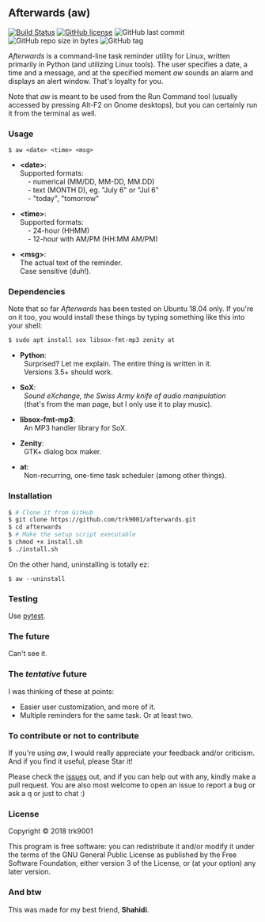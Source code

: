 ## Afterwards (aw)

[![Build Status][1-img]][1-lnk]
[![GitHub license][2-img]][2-lnk]
![GitHub last commit][5-img]
![GitHub repo size in bytes][3-img]
![GitHub tag][4-img]

[1-img]: https://travis-ci.com/trk9001/afterwards.svg?branch=master
[1-lnk]: https://travis-ci.com/trk9001/afterwards
[2-img]: https://img.shields.io/github/license/trk9001/afterwards.svg
[2-lnk]: https://github.com/trk9001/afterwards/blob/master/LICENSE.txt
[3-img]: https://img.shields.io/github/repo-size/trk9001/afterwards.svg
[4-img]: https://img.shields.io/github/tag/trk9001/afterwards.svg
[5-img]: https://img.shields.io/github/last-commit/trk9001/afterwards.svg

*Afterwards* is a command-line task reminder utility for Linux, written
primarily in Python (and utilizing Linux tools). The user specifies a date,
a time and a message, and at the specified moment *aw* sounds an alarm and
displays an alert window. That's loyalty for you.

Note that *aw* is meant to be used from the Run Command tool (usually
accessed by pressing Alt-F2 on Gnome desktops), but you can certainly run it
from the terminal as well.

### Usage

```
$ aw <date> <time> <msg>
```

- **\<date\>**:  
Supported formats:  
&nbsp;&nbsp;&nbsp;&nbsp;\- numerical (MM/DD, MM-DD, MM.DD)  
&nbsp;&nbsp;&nbsp;&nbsp;\- text (MONTH D), eg. "July 6" or "Jul 6"  
&nbsp;&nbsp;&nbsp;&nbsp;\- "today", "tomorrow"

- **\<time\>**:  
Supported formats:  
&nbsp;&nbsp;&nbsp;&nbsp;\- 24-hour (HHMM)  
&nbsp;&nbsp;&nbsp;&nbsp;\- 12-hour with AM/PM (HH:MM AM/PM)

- **\<msg\>**:  
The actual text of the reminder.  
Case sensitive (duh!).

### Dependencies

Note that so far *Afterwards* has been tested on Ubuntu 18.04 only. If you're
on it too, you would install these things by typing something like this into
your shell:  
```bash
$ sudo apt install sox libsox-fmt-mp3 zenity at
```

- **Python**:  
&nbsp;&nbsp;Surprised? Let me explain. The entire thing is written in it.  
&nbsp;&nbsp;Versions 3.5+ should work.

- **SoX**:  
&nbsp;&nbsp;*Sound eXchange, the Swiss Army knife of audio manipulation*  
&nbsp;&nbsp;(that's from the man page, but I only use it to play music).

- **libsox-fmt-mp3**:  
&nbsp;&nbsp;An MP3 handler library for SoX.

- **Zenity**:  
&nbsp;&nbsp;GTK+ dialog box maker.

- **at**:  
&nbsp;&nbsp;Non-recurring, one-time task scheduler (among other things).

### Installation

```bash
$ # Clone it from GitHub
$ git clone https://github.com/trk9001/afterwards.git
$ cd afterwards
$ # Make the setup script executable
$ chmod +x install.sh
$ ./install.sh
```

On the other hand, uninstalling is totally ez:  
```
$ aw --uninstall
```

### Testing

Use [pytest](https://pytest.org).

### The future

Can't see it.

### The *tentative* future

I was thinking of these at points:

- Easier user customization, and more of it.
- Multiple reminders for the same task. Or at least two.

### To contribute or not to contribute

If you're using *aw*, I would really appreciate your feedback and/or
criticism. And if you find it useful, please Star it!

Please check the [issues](https://github.com/trk9001/afterwards/issues) out,
and if you can help out with any, kindly make a pull request. You are also most
welcome to open an issue to report a bug or ask a q or just to chat :)

### License

Copyright © 2018 trk9001

This program is free software: you can redistribute it and/or modify
it under the terms of the GNU General Public License as published by
the Free Software Foundation, either version 3 of the License, or
(at your option) any later version.

### And btw

This was made for my best friend, **Shahidi**.
